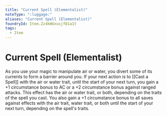 ```yaml
---
title: "Current Spell (Elementalist)"
noteType: ":luggage:"
aliases: "Current Spell (Elementalist)"
foundryId: Item.Zz4kWUxusjfD1a1t
tags:
  - Item
---
```


# Current Spell (Elementalist)

As you use your magic to manipulate air or water, you divert some of its currents to form a barrier around you. If your next action is to [[Cast a Spell]] with the air or water trait, until the start of your next turn, you gain a +1 circumstance bonus to AC or a +2 circumstance bonus against ranged attacks. This effect has the air or water trait, or both, depending on the traits of the spell you cast. You also gain a +1 circumstance bonus to all saves against effects with the air trait, water trait, or both until the start of your next turn, depending on the spell's traits.


